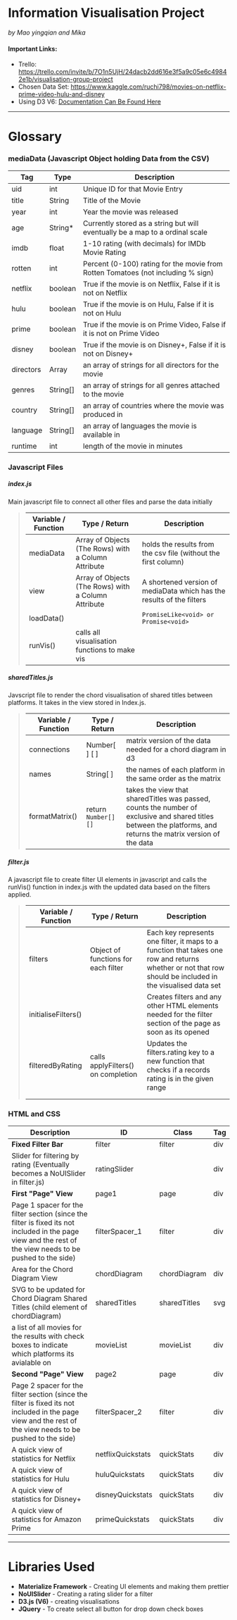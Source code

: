 # Information Visualisation Project
*by Mao yingqian and Mika*

#### Important Links: 
- Trello: https://trello.com/invite/b/7O1n5UjH/24dacb2dd616e3f5a9c05e6c49842e1b/visualisation-group-project
- Chosen Data Set: https://www.kaggle.com/ruchi798/movies-on-netflix-prime-video-hulu-and-disney
- Using D3 V6: [Documentation Can Be Found Here](https://github.com/d3/d3/blob/master/API.md)

---
# Glossary 

### mediaData (Javascript Object holding Data from the CSV)

| Tag       | Type     | Description                                                  |
| --------- | -------- | ------------------------------------------------------------ |
| uid       | int      | Unique ID for that Movie Entry                               |
| title     | String   | Title of the Movie                                           |
| year      | int      | Year the movie was released                                  |
| age       | String*  | Currently stored as a string but will eventually be a map to a ordinal scale |
| imdb      | float    | 1-10 rating (with decimals) for IMDb Movie Rating            |
| rotten    | int      | Percent (0-100) rating for the movie from Rotten Tomatoes (not including % sign) |
| netflix   | boolean  | True if the movie is on Netflix, False if it is not on Netflix |
| hulu      | boolean  | True if the movie is on Hulu, False if it is not on Hulu     |
| prime     | boolean  | True if the movie is on Prime Video, False if it is not on Prime Video |
| disney    | boolean  | True if the movie is on Disney+, False if it is not on Disney+ |
| directors | Array    | an array of strings for all directors for the movie          |
| genres    | String[] | an array of strings for all genres attached to the movie     |
| country   | String[] | an array of countries where the movie was produced in        |
| language  | String[] | an array of languages the movie is available in              |
| runtime   | int      | length of the movie in minutes                               |



### Javascript Files 

##### index.js

Main javascript file to connect all other files and parse the data initially 

>| Variable / Function | Type / Return                                       | Description                                                  |
>| ------------------- | --------------------------------------------------- | ------------------------------------------------------------ |
>| mediaData           | Array of Objects (The Rows) with a Column Attribute | holds the results from the csv file (without the first column) |
>| view                | Array of Objects (The Rows) with a Column Attribute | A shortened version of mediaData which has the results of the filters |
>| loadData()          |                                                     | `PromiseLike<void> or Promise<void>`                         |
>| runVis()            | calls all visualisation functions to make vis       |                                                              |

##### sharedTitles.js

Javscript file to render the chord visualisation of shared titles between platforms. It takes in the view stored in Index.js. 

>| Variable / Function | Type / Return           | Description                                                  |
>| ------------------- | ----------------------- | ------------------------------------------------------------ |
>| connections         | Number[ ] [ ]           | matrix version of the data needed for a chord diagram in d3  |
>| names               | String[ ]               | the names of each platform in the same order as the matrix   |
>| formatMatrix()      | return ```Number[][]``` | takes the view that sharedTitles was passed, counts the number of exclusive and shared titles between the platforms, and returns the matrix version of the data |

##### filter.js

A javascript file to create filter UI elements in javascript and calls the runVis() function in index.js with the updated data based on the filters applied.

>| Variable / Function | Type / Return                       | Description                                                  |
>| ------------------- | ----------------------------------- | ------------------------------------------------------------ |
>| filters             | Object of functions for each filter | Each key represents one filter, it maps to a function that takes one row and returns whether or not that row should be included in the visualised data set |
>| initialiseFilters() |                                     | Creates filters and any other HTML elements needed for the filter section of the page as soon as its opened |
>| filteredByRating    | calls applyFilters() on completion  | Updates the filters.rating key to a new function that checks if a records rating is in the given range |
>|                     |                                     |                                                              |
>|                     |                                     |                                                              |

### HTML and CSS

| Description                                                  | ID                | Class        | Tag  |
| ------------------------------------------------------------ | ----------------- | ------------ | ---- |
| **Fixed Filter Bar**                                         | filter            | filter       | div  |
| Slider for filtering by rating (Eventually becomes a NoUISlider in filter.js) | ratingSlider      |              | div  |
| **First "Page" View**                                        | page1             | page         | div  |
| Page 1 spacer for the filter section (since the filter is fixed its not included in the page view and the rest of the view needs to be pushed to the side) | filterSpacer_1    | filter       | div  |
| Area for the Chord Diagram View                              | chordDiagram      | chordDiagram | div  |
| SVG to be updated for Chord Diagram Shared Titles (child element of chordDiagram) | sharedTitles      | sharedTitles | svg  |
| a list of all movies for the results with check boxes to indicate which platforms its avialable on | movieList         | movieList    | div  |
| **Second "Page" View**                                       | page2             | page         | div  |
| Page 2 spacer for the filter section (since the filter is fixed its not included in the page view and the rest of the view needs to be pushed to the side) | filterSpacer_2    | filter       | div  |
| A quick view of statistics for Netflix                       | netflixQuickstats | quickStats   | div  |
| A quick view of statistics for Hulu                          | huluQuickstats    | quickStats   | div  |
| A quick view of statistics for Disney+                       | disneyQuickstats  | quickStats   | div  |
| A quick view of statistics for Amazon Prime                  | primeQuickstats   | quickStats   | div  |

---

# Libraries Used

* **Materialize Framework** - Creating UI elements and making them prettier 
* **NoUISlider** - Creating a rating slider for a filter 
* **D3.js (V6)**  - creating visualisations 
* **JQuery** - To create select all button for drop down check boxes 

